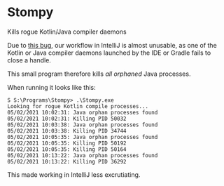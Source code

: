 # Stompy

Kills rogue Kotlin/Java compiler daemons

Due to <a href="https://youtrack.jetbrains.com/issue/KT-36253">this bug</a>, our workflow in IntelliJ is almost unusable,
as one of the Kotlin or Java compiler daemons launched by the IDE or Gradle fails to close a handle.

This small program therefore kills <i>all orphaned</i> Java processes.

When running it looks like this:

```
S S:\Programs\Stompy> .\Stompy.exe
Looking for rogue Kotlin compile processes...
05/02/2021 10:02:31: Java orphan processes found
05/02/2021 10:02:31: Killing PID 50032
05/02/2021 10:03:38: Java orphan processes found
05/02/2021 10:03:38: Killing PID 34744
05/02/2021 10:05:35: Java orphan processes found
05/02/2021 10:05:35: Killing PID 50192
05/02/2021 10:05:35: Killing PID 50164
05/02/2021 10:13:22: Java orphan processes found
05/02/2021 10:13:22: Killing PID 36292
```

This made working in IntelliJ less excrutiating.
